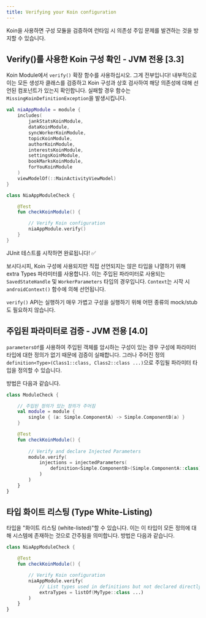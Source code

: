 ```yaml
---
title: Verifying your Koin configuration
---
```

Koin을 사용하면 구성 모듈을 검증하여 런타임 시 의존성 주입 문제를 발견하는 것을 방지할 수 있습니다.

## Verify()를 사용한 Koin 구성 확인 - JVM 전용 [3.3]

Koin Module에서 `verify()` 확장 함수를 사용하십시오. 그게 전부입니다! 내부적으로 이는 모든 생성자 클래스를 검증하고 Koin 구성과 상호 검사하여 해당 의존성에 대해 선언된 컴포넌트가 있는지 확인합니다. 실패할 경우 함수는 `MissingKoinDefinitionException`을 발생시킵니다.

```kotlin
val niaAppModule = module {
    includes(
        jankStatsKoinModule,
        dataKoinModule,
        syncWorkerKoinModule,
        topicKoinModule,
        authorKoinModule,
        interestsKoinModule,
        settingsKoinModule,
        bookMarksKoinModule,
        forYouKoinModule
    )
    viewModelOf(::MainActivityViewModel)
}
```

```kotlin
class NiaAppModuleCheck {

    @Test
    fun checkKoinModule() {

        // Verify Koin configuration
        niaAppModule.verify()
    }
}
```


JUnit 테스트를 시작하면 완료됩니다! ✅


보시다시피, Koin 구성에 사용되지만 직접 선언되지는 않은 타입을 나열하기 위해 extra Types 파라미터를 사용합니다. 이는 주입된 파라미터로 사용되는 `SavedStateHandle` 및 `WorkerParameters` 타입의 경우입니다. `Context`는 시작 시 `androidContext()` 함수에 의해 선언됩니다.

`verify()` API는 실행하기 매우 가볍고 구성을 실행하기 위해 어떤 종류의 mock/stub도 필요하지 않습니다.

## 주입된 파라미터로 검증 - JVM 전용 [4.0]

`parametersOf`를 사용하여 주입된 객체를 암시하는 구성이 있는 경우 구성에 파라미터 타입에 대한 정의가 없기 때문에 검증이 실패합니다.
그러나 주어진 정의 `definition<Type>(Class1::class, Class2::class ...)`으로 주입될 파라미터 타입을 정의할 수 있습니다.

방법은 다음과 같습니다.

```kotlin
class ModuleCheck {

    // 주입된 정의가 있는 정의가 주어짐
    val module = module {
        single { (a: Simple.ComponentA) -> Simple.ComponentB(a) }
    }

    @Test
    fun checkKoinModule() {
        
        // Verify and declare Injected Parameters
        module.verify(
            injections = injectedParameters(
                definition<Simple.ComponentB>(Simple.ComponentA::class)
            )
        )
    }
}
```

## 타입 화이트 리스팅 (Type White-Listing)

타입을 "화이트 리스팅 (white-listed)"할 수 있습니다. 이는 이 타입이 모든 정의에 대해 시스템에 존재하는 것으로 간주됨을 의미합니다. 방법은 다음과 같습니다.

```kotlin
class NiaAppModuleCheck {

    @Test
    fun checkKoinModule() {

        // Verify Koin configuration
        niaAppModule.verify(
            // List types used in definitions but not declared directly (like parameters injection)
            extraTypes = listOf(MyType::class ...)
        )
    }
}
```
